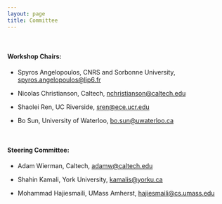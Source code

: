 ```yaml
---
layout: page
title: Committee
---
```


<br>

#### **Workshop Chairs:**

-   Spyros Angelopoulos, CNRS and Sorbonne University, [spyros.angelopoulos@lip6.fr](mailto:spyros.angelopoulos@lip6.fr)

-   Nicolas Christianson, Caltech, [nchristianson@caltech.edu](mailto:nchristianson@caltech.edu)

-   Shaolei Ren, UC Riverside, [sren@ece.ucr.edu](mailto:sren@ece.ucr.edu)

-   Bo Sun, University of Waterloo, [bo.sun@uwaterloo.ca](mailto:bo.sun@uwaterloo.ca)

<br>

#### **Steering Committee:**

-   Adam Wierman, Caltech, [adamw@caltech.edu](mailto:adamw@caltech.edu)

-   Shahin Kamali, York University, [kamalis@yorku.ca](mailto:kamalis@yorku.ca)

-   Mohammad Hajiesmaili, UMass Amherst, [hajiesmaili@cs.umass.edu](mailto:hajiesmaili@cs.umass.edu)
